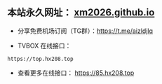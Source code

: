 ## 本站永久网址： <a href="https://xm2026.github.io " target="_blank">xm2026.github.io</a>

- 分享免费机场订阅（TG群）：https://t.me/aizldjlq

- TVBOX 在线接口： 
```url
https://top.hx208.top
```

- 查看更多在线接口：  <a href="https://85.hx208.top " target="_blank">https://85.hx208.top</a>
